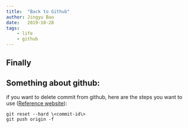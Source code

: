 ```yaml
---
title:  "Back to Github"
author: Jingyu Bao
date:   2019-10-28
tags:
    - life
    - github
---
```


## Finally

## Something about github:

if you want to delete commit from github, here are the steps you want to use ([Reference website](https://gist.github.com/CrookedNumber/8964442#targetText=To%20remove%20the%20last%20commit,to%20remove%20even%20more%20commits)):

```git
git reset --hard \<commit-id\>
git push origin -f
```
